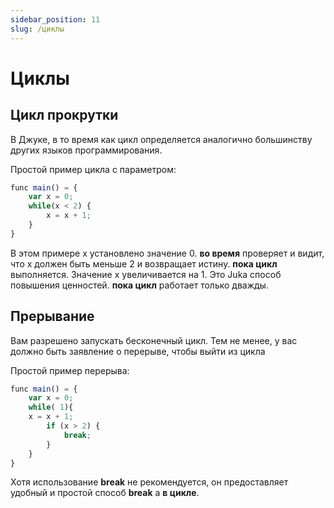 ```yaml
---
sidebar_position: 11
slug: /циклы
---
```


# Циклы

## Цикл прокрутки

В Джуке, в то время как цикл определяется аналогично большинству других языков программирования.

Простой пример цикла с параметром:

```jsx
func main() = {
    var x = 0;
    while(x < 2) {
        x = x + 1;
    }
}
```

В этом примере x установлено значение 0. **во время** проверяет и видит, что x должен быть меньше 2 и возвращает истину. **пока цикл** выполняется. Значение х увеличивается на 1. Это Juka способ повышения ценностей. **пока цикл** работает только дважды.

## Прерывание

Вам разрешено запускать бесконечный цикл. Тем не менее, у вас должно быть заявление о перерыве, чтобы выйти из цикла

Простой пример перерыва:

```jsx
func main() = {
    var x = 0;
    while( 1){
    x = x + 1;
        if (x > 2) {
            break;
        }
    }
}
```

Хотя использование **break** не рекомендуется, он предоставляет удобный и простой способ **break** a **в цикле**.
